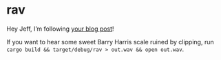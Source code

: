 # rav

Hey Jeff, I’m following [your blog post](https://blog.jfo.click/how-rust-do/)!

If you want to hear some sweet Barry Harris scale ruined by clipping, run
`cargo build && target/debug/rav > out.wav && open out.wav`.
